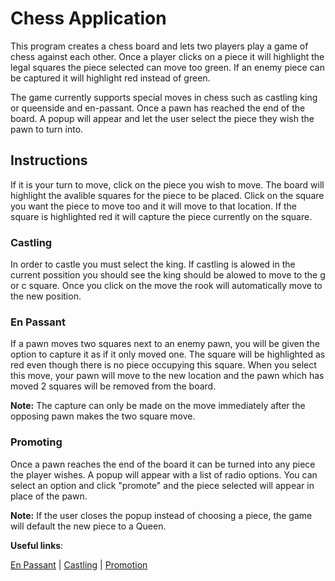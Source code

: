 # Chess Application

This program creates a chess board and lets two players play a game of chess against each other. Once a player clicks on a piece it will  highlight the legal squares the piece selected can move too green. If an enemy piece can be captured it will highlight red instead of  green.

The game currently supports special moves in chess such as castling king or queenside and en-passant. Once a pawn has reached the end of  the board. A popup will appear and let the user select the piece they wish the pawn to turn into.

## Instructions

If it is your turn to move, click on the piece you wish to move. The board will highlight the avalible squares for the piece to be placed. Click on the square you want the piece to move too and it will move to that location. If the square is highlighted red it will capture the piece currently on the square.

### Castling

In order to castle you must select the king. If castling is alowed in the current possition you should see the king should be alowed to move to the g or c square. Once you click on the move the rook will automatically move to the new position.

### En Passant

If a pawn moves two squares next to an enemy pawn, you will be given the option to capture it as if it only moved one. The square will be highlighted as red even though there is no piece occupying this square. When you select this move, your pawn will move to the new location and the pawn which has moved 2 squares will be removed from the board.

**Note:** The capture can only be made on the move immediately after the opposing pawn makes the two square move.

### Promoting

Once a pawn reaches the end of the board it can be turned into any piece the player wishes. A popup will appear with a list of radio options. You can select an option and click "promote" and the piece selected will appear in place of the pawn.

**Note:** If the user closes the popup instead of choosing a piece, the game will default the new piece to a Queen.

**Useful links**:

[En Passant](https://en.wikipedia.org/wiki/En_passant) |
[Castling](https://en.wikipedia.org/wiki/Castling) |
[Promotion](https://en.wikipedia.org/wiki/Promotion_(chess))

